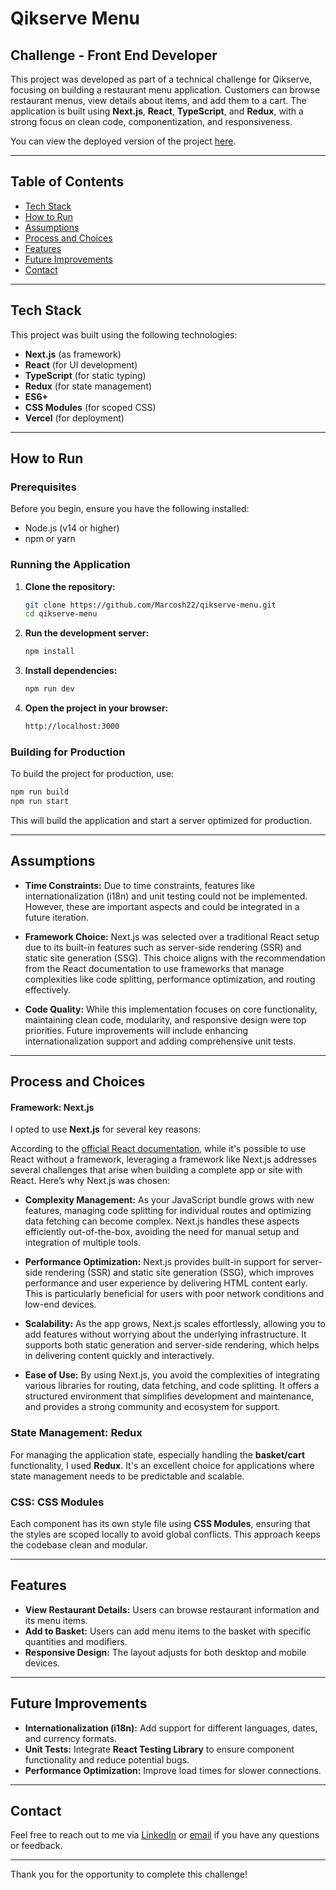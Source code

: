 # Qikserve Menu

## Challenge - Front End Developer

This project was developed as part of a technical challenge for Qikserve, focusing on building a restaurant menu application. Customers can browse restaurant menus, view details about items, and add them to a cart. The application is built using **Next.js**, **React**, **TypeScript**, and **Redux**, with a strong focus on clean code, componentization, and responsiveness.

You can view the deployed version of the project [here](https://qikserve-menu.vercel.app/).

---

## Table of Contents

- [Tech Stack](#tech-stack)
- [How to Run](#how-to-run)
- [Assumptions](#assumptions)
- [Process and Choices](#process-and-choices)
- [Features](#features)
- [Future Improvements](#future-improvements)
- [Contact](#contact)

---

## Tech Stack

This project was built using the following technologies:

- **Next.js** (as framework)
- **React** (for UI development)
- **TypeScript** (for static typing)
- **Redux** (for state management)
- **ES6+**
- **CSS Modules** (for scoped CSS)
- **Vercel** (for deployment)

---

## How to Run

### Prerequisites

Before you begin, ensure you have the following installed:

- Node.js (v14 or higher)
- npm or yarn

### Running the Application

1. **Clone the repository:**

   ```bash
   git clone https://github.com/Marcosh22/qikserve-menu.git
   cd qikserve-menu

   ```

2. **Run the development server:**

   ```bash
   npm install

   ```

3. **Install dependencies:**

   ```bash
   npm run dev

   ```

4. **Open the project in your browser:**

   ```bash
   http://localhost:3000

   ```

### Building for Production

To build the project for production, use:

   ```bash
   npm run build
   npm run start

   ```
    

This will build the application and start a server optimized for production.

---

## Assumptions

- **Time Constraints:** Due to time constraints, features like internationalization (i18n) and unit testing could not be implemented. However, these are important aspects and could be integrated in a future iteration.

- **Framework Choice:** Next.js was selected over a traditional React setup due to its built-in features such as server-side rendering (SSR) and static site generation (SSG). This choice aligns with the recommendation from the React documentation to use frameworks that manage complexities like code splitting, performance optimization, and routing effectively.

- **Code Quality:** While this implementation focuses on core functionality, maintaining clean code, modularity, and responsive design were top priorities. Future improvements will include enhancing internationalization support and adding comprehensive unit tests.

---

## Process and Choices

#### Framework: **Next.js**

I opted to use **Next.js** for several key reasons:

According to the [official React documentation](https://reactjs.org/docs/getting-started.html), while it's possible to use React without a framework, leveraging a framework like Next.js addresses several challenges that arise when building a complete app or site with React. Here’s why Next.js was chosen:

- **Complexity Management:** As your JavaScript bundle grows with new features, managing code splitting for individual routes and optimizing data fetching can become complex. Next.js handles these aspects efficiently out-of-the-box, avoiding the need for manual setup and integration of multiple tools.

- **Performance Optimization:** Next.js provides built-in support for server-side rendering (SSR) and static site generation (SSG), which improves performance and user experience by delivering HTML content early. This is particularly beneficial for users with poor network conditions and low-end devices.

- **Scalability:** As the app grows, Next.js scales effortlessly, allowing you to add features without worrying about the underlying infrastructure. It supports both static generation and server-side rendering, which helps in delivering content quickly and interactively.

- **Ease of Use:** By using Next.js, you avoid the complexities of integrating various libraries for routing, data fetching, and code splitting. It offers a structured environment that simplifies development and maintenance, and provides a strong community and ecosystem for support.

### State Management: **Redux**

For managing the application state, especially handling the **basket/cart** functionality, I used **Redux**. It's an excellent choice for applications where state management needs to be predictable and scalable.

### CSS: **CSS Modules**

Each component has its own style file using **CSS Modules**, ensuring that the styles are scoped locally to avoid global conflicts. This approach keeps the codebase clean and modular.

---

## Features

- **View Restaurant Details:** Users can browse restaurant information and its menu items.
- **Add to Basket:** Users can add menu items to the basket with specific quantities and modifiers.
- **Responsive Design:** The layout adjusts for both desktop and mobile devices.

---

## Future Improvements

- **Internationalization (i18n):** Add support for different languages, dates, and currency formats.
- **Unit Tests:** Integrate **React Testing Library** to ensure component functionality and reduce potential bugs.
- **Performance Optimization:** Improve load times for slower connections.

---

## Contact

Feel free to reach out to me via [LinkedIn](https://www.linkedin.com/in/marcoshsouza) or [email](mailto:marcos.henriquerds@gmail.com) if you have any questions or feedback.

---

Thank you for the opportunity to complete this challenge!
